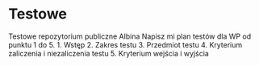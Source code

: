 # Testowe
Testowe repozytorium publiczne Albina
Napisz mi plan testów dla WP od punktu 1 do 5.
    1. Wstęp
    2. Zakres testu
    3. Przedmiot testu
    4. Kryterium zaliczenia i niezaliczenia testu
    5. Kryterium wejścia i wyjścia

